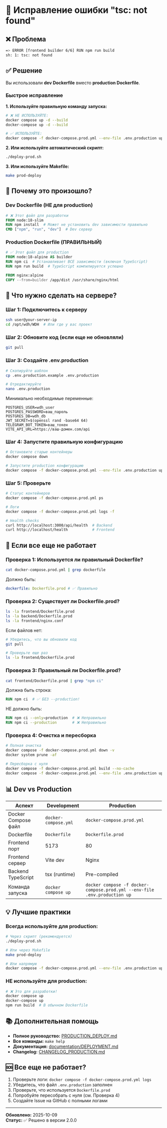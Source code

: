# 🔧 Исправление ошибки "tsc: not found"

## ❌ Проблема

```bash
=> ERROR [frontend builder 6/6] RUN npm run build
sh: 1: tsc: not found
```

## ✅ Решение

Вы использовали **dev Dockerfile** вместо **production Dockerfile**.

### Быстрое исправление

**1. Используйте правильную команду запуска:**

```bash
# ❌ НЕ ИСПОЛЬЗУЙТЕ:
docker compose up -d --build
docker-compose up -d --build

# ✅ ИСПОЛЬЗУЙТЕ:
docker compose -f docker-compose.prod.yml --env-file .env.production up -d --build
```

**2. Или используйте автоматический скрипт:**

```bash
./deploy-prod.sh
```

**3. Или используйте Makefile:**

```bash
make prod-deploy
```

## 📝 Почему это произошло?

### Dev Dockerfile (НЕ для production)

```dockerfile
# ❌ Этот файл для разработки
FROM node:18-slim
RUN npm install  # Может не установить dev зависимости правильно
CMD ["npm", "run", "dev"]  # Dev сервер
```

### Production Dockerfile (ПРАВИЛЬНЫЙ)

```dockerfile
# ✅ Этот файл для production
FROM node:18-alpine AS builder
RUN npm ci  # Устанавливает ВСЕ зависимости (включая TypeScript)
RUN npm run build  # TypeScript компилируется успешно

FROM nginx:alpine
COPY --from=builder /app/dist /usr/share/nginx/html
```

## 🎯 Что нужно сделать на сервере?

### Шаг 1: Подключитесь к серверу

```bash
ssh user@your-server-ip
cd /opt/wdh/WDH  # Или где у вас проект
```

### Шаг 2: Обновите код (если еще не обновляли)

```bash
git pull
```

### Шаг 3: Создайте .env.production

```bash
# Скопируйте шаблон
cp .env.production.example .env.production

# Отредактируйте
nano .env.production
```

Минимально необходимые переменные:

```env
POSTGRES_USER=wdh_user
POSTGRES_PASSWORD=ваш_пароль
POSTGRES_DB=wdh_db
JWT_SECRET=$(openssl rand -base64 64)
TELEGRAM_BOT_TOKEN=ваш_токен
VITE_API_URL=https://ваш-домен.com/api
```

### Шаг 4: Запустите правильную конфигурацию

```bash
# Остановите старые контейнеры
docker compose down

# Запустите production конфигурацию
docker compose -f docker-compose.prod.yml --env-file .env.production up -d --build
```

### Шаг 5: Проверьте

```bash
# Статус контейнеров
docker compose -f docker-compose.prod.yml ps

# Логи
docker compose -f docker-compose.prod.yml logs -f

# Health checks
curl http://localhost:3000/api/health  # Backend
curl http://localhost/health           # Frontend
```

## 🚨 Если все еще не работает

### Проверка 1: Используется ли правильный Dockerfile?

```bash
cat docker-compose.prod.yml | grep dockerfile
```

Должно быть:

```yaml
dockerfile: Dockerfile.prod # ✅ Правильно
```

### Проверка 2: Существует ли Dockerfile.prod?

```bash
ls -la frontend/Dockerfile.prod
ls -la backend/Dockerfile.prod
ls -la frontend/nginx.conf
```

Если файлов нет:

```bash
# Убедитесь, что вы обновили код
git pull

# Проверьте еще раз
ls -la frontend/Dockerfile.prod
```

### Проверка 3: Правильный ли Dockerfile.prod?

```bash
cat frontend/Dockerfile.prod | grep "npm ci"
```

Должна быть строка:

```dockerfile
RUN npm ci  # ✅ БЕЗ --production!
```

НЕ должно быть:

```dockerfile
RUN npm ci --only=production  # ❌ Неправильно
RUN npm ci --production       # ❌ Неправильно
```

### Проверка 4: Очистка и пересборка

```bash
# Полная очистка
docker compose -f docker-compose.prod.yml down -v
docker system prune -af

# Пересборка с нуля
docker compose -f docker-compose.prod.yml build --no-cache
docker compose -f docker-compose.prod.yml --env-file .env.production up -d
```

## 📊 Dev vs Production

| Аспект              | Development          | Production                                                                |
| ------------------- | -------------------- | ------------------------------------------------------------------------- |
| Docker Compose файл | `docker-compose.yml` | `docker-compose.prod.yml`                                                 |
| Dockerfile          | `Dockerfile`         | `Dockerfile.prod`                                                         |
| Frontend порт       | 5173                 | 80                                                                        |
| Frontend сервер     | Vite dev             | Nginx                                                                     |
| Backend TypeScript  | tsx (runtime)        | Pre-compiled                                                              |
| Команда запуска     | `docker compose up`  | `docker compose -f docker-compose.prod.yml --env-file .env.production up` |

## 💡 Лучшие практики

### Всегда используйте для production:

```bash
# Через скрипт (рекомендуется)
./deploy-prod.sh

# Или через Makefile
make prod-deploy

# Или напрямую
docker compose -f docker-compose.prod.yml --env-file .env.production up -d --build
```

### НЕ используйте для production:

```bash
# ❌ Это для разработки!
docker compose up
docker-compose up
npm run build  # В обычном Dockerfile
```

## 📚 Дополнительная помощь

- **Полное руководство:** [PRODUCTION_DEPLOY.md](./PRODUCTION_DEPLOY.md)
- **Все команды:** `make help`
- **Документация:** [documentation/DEPLOYMENT.md](./documentation/DEPLOYMENT.md)
- **Changelog:** [CHANGELOG_PRODUCTION.md](./CHANGELOG_PRODUCTION.md)

## 🆘 Все еще не работает?

1. Проверьте логи: `docker compose -f docker-compose.prod.yml logs`
2. Убедитесь, что файл `.env.production` заполнен
3. Проверьте, что используется `Dockerfile.prod`
4. Попробуйте пересобрать с нуля (см. Проверка 4)
5. Создайте Issue на GitHub с полными логами

---

**Обновлено:** 2025-10-09  
**Статус:** ✅ Решено в версии 2.0.0
